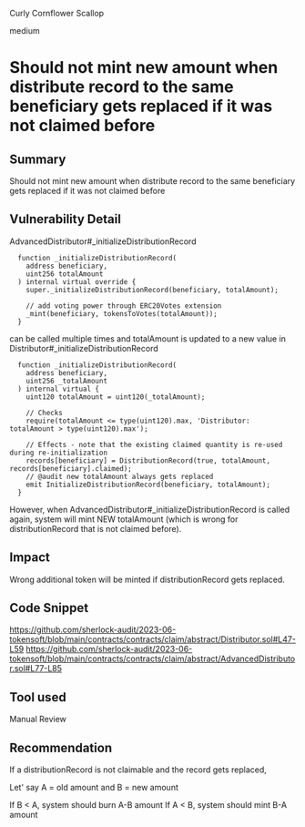 Curly Cornflower Scallop

medium

# Should not mint new amount when distribute record to the same beneficiary gets replaced if it was not claimed before

## Summary
Should not mint new amount when distribute record to the same beneficiary gets replaced if it was not claimed before

## Vulnerability Detail
AdvancedDistributor#_initializeDistributionRecord 

```solidity
  function _initializeDistributionRecord(
    address beneficiary,
    uint256 totalAmount
  ) internal virtual override {
    super._initializeDistributionRecord(beneficiary, totalAmount);

    // add voting power through ERC20Votes extension
    _mint(beneficiary, tokensToVotes(totalAmount));
  }
```  

can be called multiple times and totalAmount is updated to a new value in Distributor#_initializeDistributionRecord

```solidity
  function _initializeDistributionRecord(
    address beneficiary,
    uint256 _totalAmount
  ) internal virtual {
    uint120 totalAmount = uint120(_totalAmount);

    // Checks
    require(totalAmount <= type(uint120).max, 'Distributor: totalAmount > type(uint120).max');

    // Effects - note that the existing claimed quantity is re-used during re-initialization
    records[beneficiary] = DistributionRecord(true, totalAmount, records[beneficiary].claimed);
    // @audit new totalAmount always gets replaced
    emit InitializeDistributionRecord(beneficiary, totalAmount);
  }
```

However, when AdvancedDistributor#_initializeDistributionRecord is called again, system will mint NEW totalAmount (which is wrong for distributionRecord that is not claimed before).

## Impact
Wrong additional token will be minted if distributionRecord gets replaced.

## Code Snippet
https://github.com/sherlock-audit/2023-06-tokensoft/blob/main/contracts/contracts/claim/abstract/Distributor.sol#L47-L59
https://github.com/sherlock-audit/2023-06-tokensoft/blob/main/contracts/contracts/claim/abstract/AdvancedDistributor.sol#L77-L85

## Tool used
Manual Review

## Recommendation
If a distributionRecord is not claimable and the record gets replaced, 

Let' say A = old amount and B = new amount

If B < A, system should burn A-B amount
If A < B, system should mint B-A amount